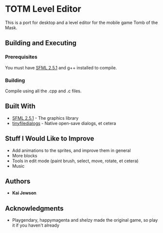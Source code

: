 # TOTM Level Editor

This is a port for desktop and a level editor for the mobile game Tomb of the Mask.

## Building and Executing

### Prerequisites

You must have [SFML 2.5.1](https://www.sfml-dev.org/download/sfml/2.5.1/) and g++ installed to compile.

### Building

Compile using all the .cpp and .c files.

## Built With

* [SFML 2.5.1](https://www.sfml-dev.org/) - The graphics library
* [tinyfiledialogs](https://sourceforge.net/projects/tinyfiledialogs/) - Native open-save dialogs, et cetera

## Stuff I Would Like to Improve

* Add animations to the sprites, and improve them in general
* More blocks
* Tools in edit mode (paint brush, select, move, rotate, et cetera)
* Music

## Authors

* **Kai Jewson**

## Acknowledgments

* Playgendary, happymagenta and shelzy made the original game, so play it if you haven't already

